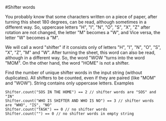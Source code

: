 #Shifter words 

You probably know that some characters written on
a piece of paper, after turning this sheet 180 
degrees, can be read, although sometimes in a 
different way. So, uppercase letters
"H", "I", "N", "O", "S", "X", "Z" 
after rotation are not changed, the letter
"M" becomes a "W", and Vice versa, the letter
"W" becomes a "M".

We will call a word "shifter" if it consists only
of letters "H", "I", "N", "O", "S", "X", "Z", "M"
and "W". After turning the sheet, this word can 
also be read, although in a different way. So, 
the word "WOW "turns into the word "MOM". On the
other hand, the word "HOME" is not a shifter.

Find the number of unique shifter words in the 
input string (without duplicates). All shifters
to be counted, even if they are paired
(like "MOM" and "WOW"). String contains only 
uppercase letters.
Examples

    Shifter.count("SOS IN THE HOME") == 2 // shifter words are "SOS" and "IN"
    Shifter.count("WHO IS SHIFTER AND WHO IS NO") == 3 // shifter words are "WHO", "IS", "NO"
    Shifter.count("TASK") == 0 // no shifter words
    Shifter.count("") == 0 // no shifter words in empty string
